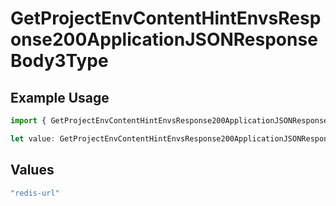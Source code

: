 # GetProjectEnvContentHintEnvsResponse200ApplicationJSONResponseBody3Type

## Example Usage

```typescript
import { GetProjectEnvContentHintEnvsResponse200ApplicationJSONResponseBody3Type } from "@simplesagar/vercel/models/getprojectenvop.js";

let value: GetProjectEnvContentHintEnvsResponse200ApplicationJSONResponseBody3Type = "redis-url";
```

## Values

```typescript
"redis-url"
```